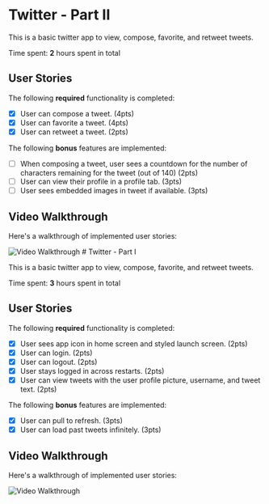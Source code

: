 
# Twitter - Part II

This is a basic twitter app to view, compose, favorite, and retweet tweets.

Time spent: **2** hours spent in total

## User Stories

The following **required** functionality is completed:

- [x] User can compose a tweet. (4pts)
- [x] User can favorite a tweet. (4pts)
- [x] User can retweet a tweet. (2pts)

The following **bonus** features are implemented:

- [ ] When composing a tweet, user sees a countdown for the number of characters remaining for the tweet (out of 140) (2pts)
- [ ] User can view their profile in a profile tab. (3pts)
- [ ] User sees embedded images in tweet if available. (3pts)

## Video Walkthrough

Here's a walkthrough of implemented user stories:

<img src='http://g.recordit.co/XpzozDk0lq.gif' title='Video Walkthrough' width='' alt='Video Walkthrough' />
# Twitter - Part I

This is a basic twitter app to view, compose, favorite, and retweet tweets.

Time spent: **3** hours spent in total

## User Stories

The following **required** functionality is completed:

- [x] User sees app icon in home screen and styled launch screen. (2pts)
- [x] User can login. (2pts)
- [x] User can logout. (2pts)
- [x] User stays logged in across restarts. (2pts)
- [x] User can view tweets with the user profile picture, username, and tweet text. (2pts)

The following **bonus** features are implemented:

- [x] User can pull to refresh. (3pts)
- [x] User can load past tweets infinitely. (3pts)

## Video Walkthrough

Here's a walkthrough of implemented user stories:

<img src='http://g.recordit.co/FIr3WW16t0.gif' title='Video Walkthrough' width='' alt='Video Walkthrough' />
